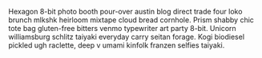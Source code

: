 Hexagon 8-bit photo booth pour-over austin blog direct trade four loko brunch mlkshk heirloom mixtape cloud bread cornhole. Prism shabby chic tote bag gluten-free bitters venmo typewriter art party 8-bit. Unicorn williamsburg schlitz taiyaki everyday carry seitan forage. Kogi biodiesel pickled ugh raclette, deep v umami kinfolk franzen selfies taiyaki.